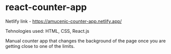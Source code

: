# react-counter-app
Netlify link - https://amucenic-counter-app.netlify.app/

Tehnologies used: HTML, CSS, React.js

Manual counter app that changes the background of the page once you are getting close to one of the limits. 
